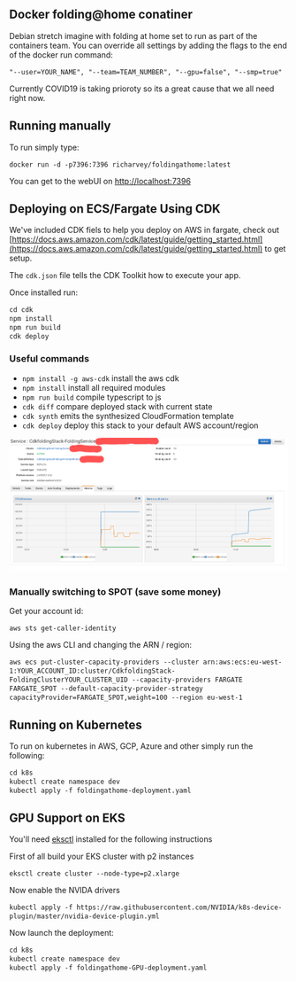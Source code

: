 ## Docker folding@home conatiner

Debian stretch imagine with folding at home set to run as part of the containers team.
You can override all settings by adding the flags to the end of the docker run command:

```
"--user=YOUR_NAME", "--team=TEAM_NUMBER", "--gpu=false", "--smp=true"
```

Currently COVID19 is taking prioroty so its a great cause that we all need right now.

## Running manually

To run simply type:

```
docker run -d -p7396:7396 richarvey/foldingathome:latest
```

You can get to the webUI on [http://localhost:7396](http://localhost:7396)

## Deploying on ECS/Fargate Using CDK

We've included CDK fiels to help you deploy on AWS in fargate, check out [https://docs.aws.amazon.com/cdk/latest/guide/getting_started.html](https://docs.aws.amazon.com/cdk/latest/guide/getting_started.html) to get setup.

The `cdk.json` file tells the CDK Toolkit how to execute your app.

Once installed run:

```
cd cdk
npm install
npm run build
cdk deploy
```

### Useful commands

 * `npm install -g aws-cdk`	install the aws cdk
 * `npm install`     install all required modules
 * `npm run build`   compile typescript to js
 * `cdk diff`        compare deployed stack with current state
 * `cdk synth`       emits the synthesized CloudFormation template
 * `cdk deploy`      deploy this stack to your default AWS account/region

![Running tasks in fargate](img/ink.png)

### Manually switching to SPOT (save some money)

Get your account id:

```
aws sts get-caller-identity
```

Using the aws CLI and changing the ARN / region:

```
aws ecs put-cluster-capacity-providers --cluster arn:aws:ecs:eu-west-1:YOUR_ACCOUNT_ID:cluster/CdkfoldingStack-FoldingClusterYOUR_CLUSTER_UID --capacity-providers FARGATE FARGATE_SPOT --default-capacity-provider-strategy capacityProvider=FARGATE_SPOT,weight=100 --region eu-west-1
```

## Running on Kubernetes

To run on kubernetes in AWS, GCP, Azure and other simply run the following:

```
cd k8s
kubectl create namespace dev
kubectl apply -f foldingathome-deployment.yaml
```

## GPU Support on EKS

You'll need [eksctl](https://eksctl.io) installed for the following instructions

First of all build your EKS cluster with p2 instances

```
eksctl create cluster --node-type=p2.xlarge
```

Now enable the NVIDA drivers

```
kubectl apply -f https://raw.githubusercontent.com/NVIDIA/k8s-device-plugin/master/nvidia-device-plugin.yml
```

Now launch the deployment:

```
cd k8s
kubectl create namespace dev
kubectl apply -f foldingathome-GPU-deployment.yaml
```
